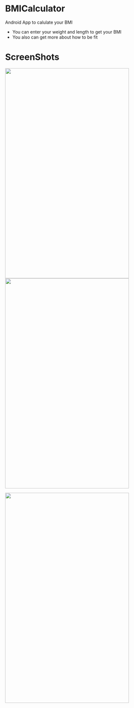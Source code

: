 # BMICalculator
Android App to calulate your BMI

* You can enter your weight and length to get your BMI
* You also can get more about how to be fit


# ScreenShots
<p float="left">
<img width=400 height=680 src="https://user-images.githubusercontent.com/26088754/43352495-c320ff80-9224-11e8-89ac-fc524e636274.png">
<img width=400 height=680 src="https://user-images.githubusercontent.com/26088754/43352496-c348f94a-9224-11e8-9820-8af0fb8e2018.png">  
</p>
<p float="left">
<img width=400 height=680 src="https://user-images.githubusercontent.com/26088754/43352497-c374b4cc-9224-11e8-9ad4-f3ddebfcfb25.png">  
</p>
